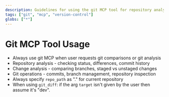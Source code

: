 ```yaml
---
description: Guidelines for using the git MCP tool for repository analysis and comparisons
tags: ["git", "mcp", "version-control"]
globs: ["*"]
---
```


# Git MCP Tool Usage

- Always use git MCP when user requests git comparisons or git analysis
- Repository analysis - checking status, differences, commit history
- Change analysis - comparing branches, staged vs unstaged changes
- Git operations - commits, branch management, repository inspection
- Always specify `repo_path` as "." for current repository
- When using `git_diff`: if the arg `target` isn't given by the user then assume it's "dev".
